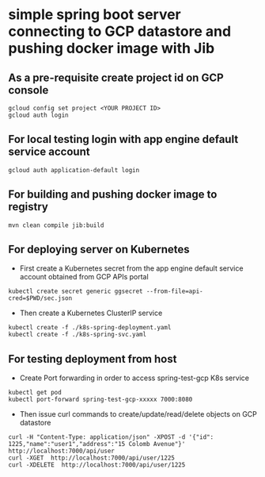 # simple spring boot server connecting to GCP datastore and pushing docker image with Jib


## As a pre-requisite create project id on GCP console

```
gcloud config set project <YOUR PROJECT ID>
gcloud auth login
```

## For local testing login with app engine default service account

```
gcloud auth application-default login
```

## For building and pushing docker image to registry

```
mvn clean compile jib:build
```

## For deploying server on Kubernetes

- First create a Kubernetes secret from the app engine default service account obtained from GCP APIs portal

```
kubectl create secret generic ggsecret --from-file=api-cred=$PWD/sec.json
```

- Then create a Kubernetes ClusterIP service

```
kubectl create -f ./k8s-spring-deployment.yaml
kubectl create -f ./k8s-spring-svc.yaml
```

## For testing deployment from host

- Create Port forwarding in order to access spring-test-gcp K8s service

```
kubectl get pod
kubectl port-forward spring-test-gcp-xxxxx 7000:8080
```

- Then issue curl commands to create/update/read/delete objects on GCP datastore

```
curl -H "Content-Type: application/json" -XPOST -d '{"id": 1225,"name":"user1","address":"15 Colomb Avenue"}' http://localhost:7000/api/user
curl -XGET  http://localhost:7000/api/user/1225
curl -XDELETE  http://localhost:7000/api/user/1225
```
